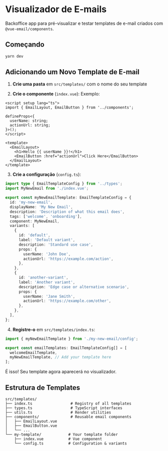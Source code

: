 # Visualizador de E-mails

Backoffice app para pré-visualizar e testar templates de e-mail criados com `@vue-email/components`.

## Começando

```bash
yarn dev
```

## Adicionando um Novo Template de E-mail

1. **Crie uma pasta** em `src/templates/` com o nome do seu template

2. **Crie o componente** (`index.vue`):
   Exemplo:

```vue
<script setup lang="ts">
import { EmailLayout, EmailButton } from '../components';

defineProps<{
  userName: string;
  actionUrl: string;
}>();
</script>

<template>
  <EmailLayout>
    <h1>Hello {{ userName }}!</h1>
    <EmailButton :href="actionUrl">Click Here</EmailButton>
  </EmailLayout>
</template>
```

3. **Crie a configuração** (`config.ts`):

```typescript
import type { EmailTemplateConfig } from '../types';
import MyNewEmail from './index.vue';

export const myNewEmailTemplate: EmailTemplateConfig = {
  id: 'my-new-email',
  displayName: 'My New Email',
  description: 'Description of what this email does',
  tags: ['welcome', 'onboarding'],
  component: MyNewEmail,
  variants: [
    {
      id: 'default',
      label: 'Default variant',
      description: 'Standard use case',
      props: {
        userName: 'John Doe',
        actionUrl: 'https://example.com/action',
      },
    },
    {
      id: 'another-variant',
      label: 'Another variant',
      description: 'Edge case or alternative scenario',
      props: {
        userName: 'Jane Smith',
        actionUrl: 'https://example.com/other',
      },
    },
  ],
};
```

4. **Registre-o** em `src/templates/index.ts`:

```typescript
import { myNewEmailTemplate } from './my-new-email/config';

export const emailTemplates: EmailTemplateConfig[] = [
  welcomeEmailTemplate,
  myNewEmailTemplate, // Add your template here
];
```

É isso! Seu template agora aparecerá no visualizador.

## Estrutura de Templates

```
src/templates/
├── index.ts                 # Registry of all templates
├── types.ts                 # TypeScript interfaces
├── utils.ts                 # Render utilities
├── components/              # Reusable email components
│   ├── EmailLayout.vue
│   ├── EmailButton.vue
│   └── ...
└── my-template/            # Your template folder
    ├── index.vue           # Vue component
    └── config.ts           # Configuration & variants
```
